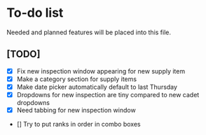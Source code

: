 # To-do list

Needed and planned features will be placed into this file.

[comment]: # (This is a comment, it will not be included)

## [TODO]
- [x] Fix new inspection window appearing for new supply item
- [x] Make a category section for supply items
- [x] Make date picker automatically default to last Thursday
- [x] Dropdowns for new inspection are tiny compared to new cadet dropdowns
- [x] Need tabbing for new inspection window
- [] Try to put ranks in order in combo boxes
